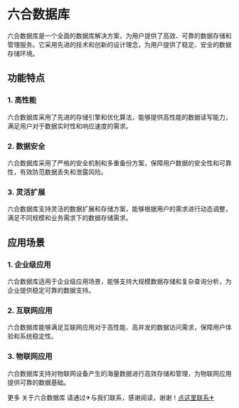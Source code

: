 # 六合数据库

六合数据库是一个全面的数据库解决方案，为用户提供了高效、可靠的数据存储和管理服务。它采用先进的技术和创新的设计理念，为用户提供了稳定、安全的数据存储环境。

## 功能特点

### 1. 高性能
六合数据库采用了先进的存储引擎和优化算法，能够提供高性能的数据读写能力，满足用户对于数据实时性和响应速度的需求。

### 2. 数据安全
六合数据库采用了严格的安全机制和多重备份方案，保障用户数据的安全性和可靠性，有效防范数据丢失和泄露风险。

### 3. 灵活扩展
六合数据库支持灵活的数据扩展和存储方案，能够根据用户的需求进行动态调整，满足不同规模和业务需求下的数据存储需求。

## 应用场景

### 1. 企业级应用
六合数据库适用于企业级应用场景，能够支持大规模数据存储和复杂查询分析，为企业提供稳定可靠的数据支持。

### 2. 互联网应用
六合数据库能够满足互联网应用对于高性能、高并发的数据访问需求，保障用户体验和系统稳定性。

### 3. 物联网应用
六合数据库支持对物联网设备产生的海量数据进行高效存储和管理，为物联网应用提供可靠的数据基础。

更多 关于六合数据库 请通过✈与我们联系，感谢阅读，谢谢！[点这里联系✈](https://c.k02.cc)